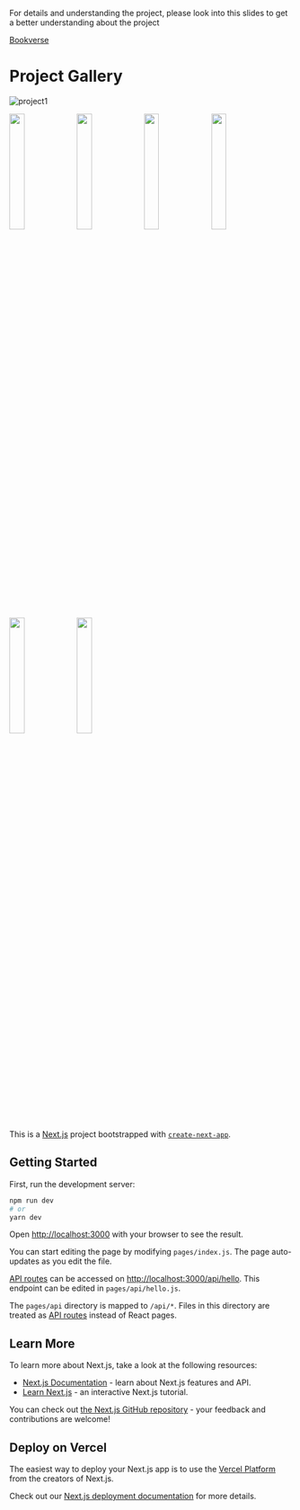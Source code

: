 For details and understanding the project, please look into this slides to get a better understanding about the project

[Bookverse](https://docs.google.com/presentation/d/1wtlRm7QEafqh1OT16XKdnHtZpEKh0Ae_0T8u-Pbiz3k/edit?usp=sharing)



# Project Gallery
![project1]()

<img src="https://user-images.githubusercontent.com/47170879/169556974-31a9a987-264a-4aa7-afa7-8c2aec230e80.png" width="23%"></img> 
<img src="https://user-images.githubusercontent.com/47170879/169565878-d57b1d93-4a53-46fb-8b36-013f667404c7.png" width="23%"></img> 
<img src="![project4](https://user-images.githubusercontent.com/47170879/169566400-96ab3a5d-9b87-4428-b2e2-38e67ebbfc8d.png)
" width="23%"></img> 
<img src="https://user-images.githubusercontent.com/47170879/169566425-1fdc106c-7516-4639-bc6a-9bb58c25074d.png
" width="23%"></img> 
<img src="https://user-images.githubusercontent.com/47170879/169566451-9739a1a6-939c-490b-acfd-24f6782e38c0.png
" width="23%"></img> 
<img src="https://user-images.githubusercontent.com/47170879/169566489-ef79f5d1-4530-4b4c-b646-323114e64e4f.png" width="23%"></img> 



This is a [Next.js](https://nextjs.org/) project bootstrapped with [`create-next-app`](https://github.com/vercel/next.js/tree/canary/packages/create-next-app).

## Getting Started

First, run the development server:

```bash
npm run dev
# or
yarn dev
```

Open [http://localhost:3000](http://localhost:3000) with your browser to see the result.

You can start editing the page by modifying `pages/index.js`. The page auto-updates as you edit the file.

[API routes](https://nextjs.org/docs/api-routes/introduction) can be accessed on [http://localhost:3000/api/hello](http://localhost:3000/api/hello). This endpoint can be edited in `pages/api/hello.js`.

The `pages/api` directory is mapped to `/api/*`. Files in this directory are treated as [API routes](https://nextjs.org/docs/api-routes/introduction) instead of React pages.

## Learn More

To learn more about Next.js, take a look at the following resources:

- [Next.js Documentation](https://nextjs.org/docs) - learn about Next.js features and API.
- [Learn Next.js](https://nextjs.org/learn) - an interactive Next.js tutorial.

You can check out [the Next.js GitHub repository](https://github.com/vercel/next.js/) - your feedback and contributions are welcome!

## Deploy on Vercel

The easiest way to deploy your Next.js app is to use the [Vercel Platform](https://vercel.com/new?utm_medium=default-template&filter=next.js&utm_source=create-next-app&utm_campaign=create-next-app-readme) from the creators of Next.js.

Check out our [Next.js deployment documentation](https://nextjs.org/docs/deployment) for more details.

